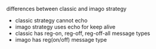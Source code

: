 differences between classic and imago strategy

- classic strategy cannot echo
- imago strategy uses echo for keep alive
- classic has reg-on, reg-off, reg-off-all message types
- imago has reg(on/off) message type
